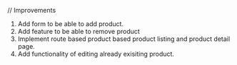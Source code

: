 // Improvements

1. Add form to be able to add product.
2. Add feature to be able to remove product
3. Implement route based product based product listing and product detail page.
4. Add functionality of editing already exisiting product.
